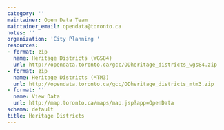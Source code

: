 ```yaml
---
category: ''
maintainer: Open Data Team
maintainer_email: opendata@toronto.ca
notes: ''
organization: 'City Planning '
resources:
- format: zip
  name: Heritage Districts (WGS84)
  url: http://opendata.toronto.ca/gcc/ODheritage_districts_wgs84.zip
- format: zip
  name: Heritage Districts (MTM3)
  url: http://opendata.toronto.ca/gcc/ODheritage_districts_mtm3.zip
- format: ''
  name: View Data
  url: http://map.toronto.ca/maps/map.jsp?app=OpenData
schema: default
title: Heritage Districts
---
```

